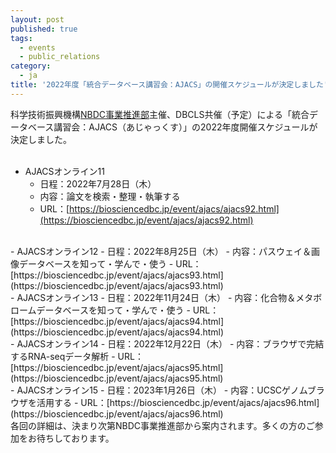 ```yaml
---
layout: post
published: true
tags:
  - events
  - public_relations
category:
  - ja
title: '2022年度「統合データベース講習会：AJACS」の開催スケジュールが決定しました'
---
```

科学技術振興機構[NBDC事業推進部](https://biosciencedbc.jp/)主催、DBCLS共催（予定）による「統合データベース講習会：AJACS（あじゃっくす）」の2022年度開催スケジュールが決定しました。<br />
<br/>

- AJACSオンライン11
  - 日程：2022年7月28日（木）
  - 内容：論文を検索・整理・執筆する
  - URL：[https://biosciencedbc.jp/event/ajacs/ajacs92.html](https://biosciencedbc.jp/event/ajacs/ajacs92.html)
<br/>  
- AJACSオンライン12
  - 日程：2022年8月25日（木）
  - 内容：パスウェイ＆画像データベースを知って・学んで・使う
  - URL：[https://biosciencedbc.jp/event/ajacs/ajacs93.html](https://biosciencedbc.jp/event/ajacs/ajacs93.html)
<br/>
- AJACSオンライン13
  - 日程：2022年11月24日（木）
  - 内容：化合物＆メタボロームデータベースを知って・学んで・使う
  - URL：[https://biosciencedbc.jp/event/ajacs/ajacs94.html](https://biosciencedbc.jp/event/ajacs/ajacs94.html)
<br/>
- AJACSオンライン14
  - 日程：2022年12月22日（木）
  - 内容：ブラウザで完結するRNA-seqデータ解析
  - URL：[https://biosciencedbc.jp/event/ajacs/ajacs95.html](https://biosciencedbc.jp/event/ajacs/ajacs95.html)
<br/>
- AJACSオンライン15
  - 日程：2023年1月26日（木）
  - 内容：UCSCゲノムブラウザを活用する
  - URL：[https://biosciencedbc.jp/event/ajacs/ajacs96.html](https://biosciencedbc.jp/event/ajacs/ajacs96.html)

<br/>
各回の詳細は、決まり次第NBDC事業推進部から案内されます。多くの方のご参加をお待ちしております。
